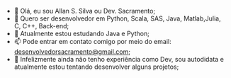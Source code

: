 - 👋 Olá, eu sou Allan S. Silva ou Dev. Sacramento;
- 👀 Quero ser desenvolvedor em Python, Scala, SAS, Java, Matlab,Julia, C, C++, Back-end;
- 🌱 Atualmente estou estudando Java e Python;
- 📫 Pode entrar em contato comigo por meio do email: desenvolvedorsacramento@gmail.com;
- 🥲 Infelizmente ainda não tenho experiência como Dev, sou autodidata e atualmente estou tentando desenvolver alguns projetos;
<!---
Devsacramento/Devsacramento is a ✨ special ✨ repository because its `README.md` (this file) appears on your GitHub profile.
You can click the Preview link to take a look at your changes.
--->
